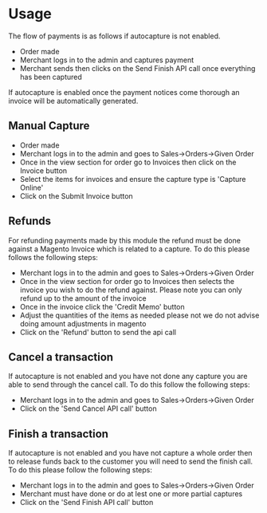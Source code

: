 # Usage

The flow of payments is as follows if autocapture is not enabled.

* Order made
* Merchant logs in to the admin and captures payment
* Merchant sends then clicks on the Send Finish API call once everything has been captured


If autocapture is enabled once the payment notices come thorough an invoice will be automatically generated.

## Manual Capture

* Order made
* Merchant logs in to the admin and goes to Sales->Orders->Given Order
* Once in the view section for order go to Invoices then click on the Invoice button
* Select the items for invoices and ensure the capture type is 'Capture Online'
* Click on the Submit Invoice button

## Refunds

For refunding payments made by this module the refund must be done against a Magento Invoice which is related to a capture. To do this please follows the following steps:

* Merchant logs in to the admin and goes to Sales->Orders->Given Order
* Once in the view section for order go to Invoices then selects the invoice you wish to do the refund against. Please note you can only refund up to the amount of the invoice
* Once in the invoice click the 'Credit Memo' button
* Adjust the quantities of the items as needed please not we do not advise doing amount adjustments in magento
* Click on the 'Refund' button to send the api call

## Cancel a transaction

If autocapture is not enabled and you have not done any capture you are able to send through the cancel call. To do this follow the following steps:

* Merchant logs in to the admin and goes to Sales->Orders->Given Order
* Click on the 'Send Cancel API call' button

## Finish a transaction
If autocapture is not enabled and you have not capture a whole order then to release funds back to the customer you will need to send the finish call. To do this please follow the following steps:

* Merchant logs in to the admin and goes to Sales->Orders->Given Order
* Merchant must have done or do at lest one or more partial captures
* Click on the 'Send Finish API call' button